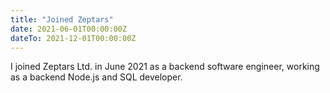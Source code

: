 ```yaml
---
title: "Joined Zeptars"
date: 2021-06-01T00:00:00Z
dateTo: 2021-12-01T00:00:00Z
---
```


I joined Zeptars Ltd. in June 2021 as a backend software engineer, working as a backend Node.js and SQL developer.